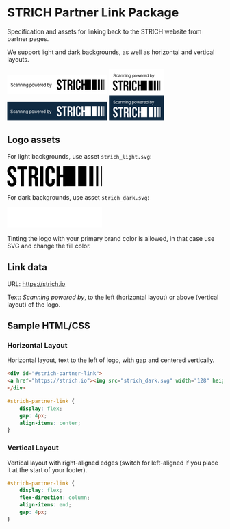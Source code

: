 # STRICH Partner Link Package

Specification and assets for linking back to the STRICH website from partner pages.

We support light and dark backgrounds, as well as horizontal and vertical layouts.

![Horizontal layout, light background](samples/sample_light_horz.png)
![Vertical layout, light background](samples/sample_light_vert.png)
![Horizontal layout, dark background](samples/sample_dark_horz.png)
![Vertical layout, dark background](samples/sample_dark_vert.png)


## Logo assets

For light backgrounds, use asset `strich_light.svg`:

![STRICH Logo for dark background](strich_light.svg)

For dark backgrounds, use asset `strich_dark.svg`:

![STRICH Logo for dark background](strich_dark.svg)

Tinting the logo with your primary brand color is allowed, in that case use SVG and change the fill color.

## Link data

URL: https://strich.io

Text: _Scanning powered by_, to the left (horizontal layout) or above (vertical layout) of the logo.

## Sample HTML/CSS

### Horizontal Layout

Horizontal layout, text to the left of logo, with gap and centered vertically.

```html
<div id="#strich-partner-link">
<a href="https://strich.io"><img src="strich_dark.svg" width="128" height="32" alt="STRICH Logo"></a>
</div>
```

```css
#strich-partner-link {
    display: flex;
    gap: 4px;
    align-items: center;
}
```

### Vertical Layout

Vertical layout with right-aligned edges (switch for left-aligned if you place it at the start of your footer).

```css
#strich-partner-link {
    display: flex;
    flex-direction: column;
    align-items: end;
    gap: 4px;
}
```
